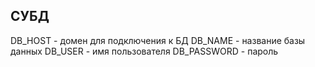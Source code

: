 ## СУБД

DB_HOST - домен для подключения к БД
DB_NAME - название базы данных
DB_USER - имя пользователя
DB_PASSWORD - пароль

